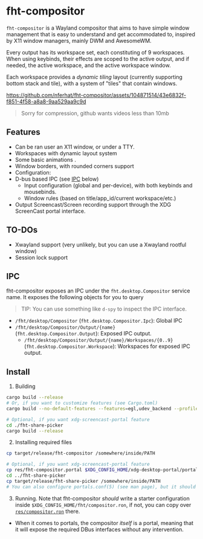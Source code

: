 # fht-compositor

`fht-compositor` is a Wayland compositor that aims to have simple window management that is easy to
understand and get accommodated to, inspired by X11 window managers, mainly DWM and AwesomeWM.

Every output has its workspace set, each constituting of 9 workspaces. When using keybinds,
their effects are scoped to the active output, and if needed, the active workspace, and the active
workspace window.

Each workspace provides a *dynamic tiling* layout (currently supporting bottom stack and tile), with
a system of "tiles" that contain windows.

https://github.com/nferhat/fht-compositor/assets/104871514/43e6832f-f851-4f58-a8a8-9aa529aa9c9d
> Sorry for compression, github wants videos less than 10mb

## Features

- Can be ran user an X11 window, or under a TTY.
- Workspaces with dynamic layout system
- Some basic animations .
- Window borders, with rounded corners support
- Configuration:
- D-bus based IPC (see [IPC](#-IPC) below)
    - Input configuration (global and per-device), with both keybinds and mousebinds.
    - Window rules (based on title/app_id/current workspace/etc.)
- Output Screencast/Screen recording support through the XDG ScreenCast portal interface.

## TO-DOs

- Xwayland support (very unlikely, but you can use a Xwayland rootful window)
- Session lock support

## IPC

fht-compositor exposes an IPC under the `fht.desktop.Compositor` service name. It exposes the
following objects for you to query

> TIP: You can use something like `d-spy` to inspect the IPC interface.

- `/fht/desktop/Compositor` (`fht.desktop.Compositor.Ipc`): Global IPC
- `/fht/desktop/Compositor/Output/{name}` (`fht.desktop.Compositor.Output`): Exposed IPC output.
  - `/fht/desktop/Compositor/Output/{name}/Workspaces/{0..9}` (`fht.desktop.Compositor.Workspace`): Workspaces for exposed IPC output.

## Install

1. Building

```sh
cargo build --release
# Or, if you want to customize features (see Cargo.toml)
cargo build --no-default-features --features=egl,udev_backend --profile opt

# Optional, if you want xdg-screencast-portal feature
cd ./fht-share-picker
cargo build --release
```

2. Installing required files

```sh
cp target/release/fht-compositor /somewhere/inside/PATH

# Optional, if you want xdg-screencast-portal feature
cp res/fht-compositor.portal $XDG_CONFIG_HOME/xdg-desktop-portal/portals/
cd ../fht-share-picker
cp target/release/fht-share-picker /somewhere/inside/PATH
# You can also configure portals.conf(5) (see man page), but it should work by default.
```

3. Running. Note that fht-compositor *should* write a starter configuration inside `$XDG_CONFIG_HOME/fht/compositor.ron`, if not, you can copy over [`res/compositor.ron`](./res/compositor.ron) there.
  - When it comes to portals, the compositor *itself* is a portal, meaning that it will expose the required DBus interfaces without any intervention.
